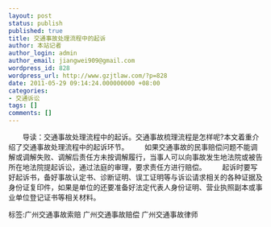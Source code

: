```yaml
---
layout: post
status: publish
published: true
title: 交通事故处理流程中的起诉
author: 本站记者
author_login: admin
author_email: jiangwei909@gmail.com
wordpress_id: 828
wordpress_url: http://www.gzjtlaw.com/?p=828
date: 2011-05-29 09:14:24.000000000 +08:00
categories:
- 交通诉讼
tags: []
comments: []
---
```

　　导读：交通事故处理流程中的起诉。交通事故梳理流程是怎样呢?本文着重介绍了交通事故处理流程中的起诉环节。　　如果交通事故的民事赔偿问题不能调解或调解失败、调解后责任方未按调解履行，当事人可以向事故发生地法院或被告所在地法院提起诉讼，通过法庭的审理，要求责任方进行赔偿。　　起诉时要写好起诉书，备好事故认定书、诊断证明、误工证明等与诉讼请求相关的各种证据及身份证复印件，如果是单位的还要准备好法定代表人身份证明、营业执照副本或事业单位登记证书等相关材料。标签:广州交通事故索赔 广州交通事故赔偿 广州交通事故律师

